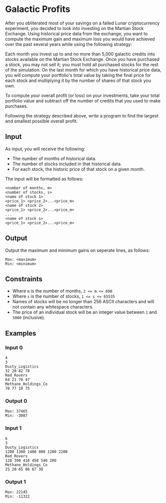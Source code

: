 # Galactic Profits

After you obliterated most of your savings on a failed Lunar cryptocurrency experiment, you decided to look into investing on the Martian Stock Exchange.
Using historical price data from the exchange, you want to compute the maximum gain and maximum loss you would have achieved over the past several years while using the following strategy:

Each month you invest up to and no more than 5,000 galactic credits into stocks available on the Martian Stock Exchange.
Once you have purchased a stock, you may not sell it; you must hold all purchased stocks for the rest of the simulation.
On the last month for which you have historical price data, you will compute your portfolio's total value by taking the final price for each stock and multiplying it by the number of shares of that stock you own.

To compute your overall profit (or loss) on your investments, take your total portfolio value and subtract off the number of credits that you used to make purchases.

Following the strategy described above, write a program to find the largest and smallest possible overall profit.

## Input
As input, you will receive the following:

* The number of months of historical data.
* The number of stocks included in that historical data.
* For each stock, the historic price of that stock on a given month.

The input will be formatted as follows:
```
<number of months, m>
<number of stocks, s>
<name of stock 1>
<price_1> <price_2>...<price_m>
<name of stock 2>
<price_1> <price_2>...<price_m>
...
<name of stock s>
<price_1> <price_2>...<price_m>
```

## Output
Output the maximum and minimum gains on seperate lines, as follows:
```
Max: <maximum>
Min: <minimum>
```

## Constraints
* Where `m` is the number of months, `2 <= m <= 600`
* Where `s` is the number of stocks, `1 <= s <= 65535`
* Names of stocks will be no longer than 256 ASCII characters and will not contain any whitespace characters.
* The price of an individual stock will be an integer value between `1` and `5000` (inclusive).


## Examples

### Input 0
```
4
3
Dusty_Logistics
32 20 82 78
Red_Rovers
64 21 70 47
Methane_Holdings_Co
70 77 18 75
```

### Output 0
```
Max: 37465
Min: -3087
```

### Input 1
```
6
3
Dusty_Logistics
1200 1300 1400 800 1200 2200
Red_Rovers
120 390 410 450 540 200
Methane_Holdings_Co
25 20 65 86 67 30
```

### Output 1
```
Max: 22145
Min: -11322
```
